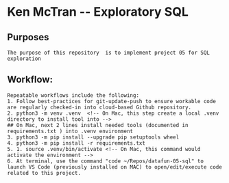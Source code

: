 # Ken McTran -- Exploratory SQL 

## Purposes
    The purpose of this repository  is to implement project 05 for SQL exploration

## Workflow:
    Repeatable workflows include the following:
    1. Follow best-practices for git-update-push to ensure workable code are regularly checked-in into cloud-based Github repository.
    2. python3 -m venv .venv  <!-- On Mac, this step create a local .venv directory to install tool into --> 
    ## On Mac, next 2 lines install needed tools (documented in requirements.txt ) into .venv environment
    3. python3 -m pip install --upgrade pip setuptools wheel
    4. python3 -m pip install -r requirements.txt
    5. 1. source .venv/bin/activate <!-- On Mac, this command would activate the environment -->
    6. At terminal, use the command "code ~/Repos/datafun-05-sql" to launch VS Code (previously installed on MAC) to open/edit/execute code related to this project.
